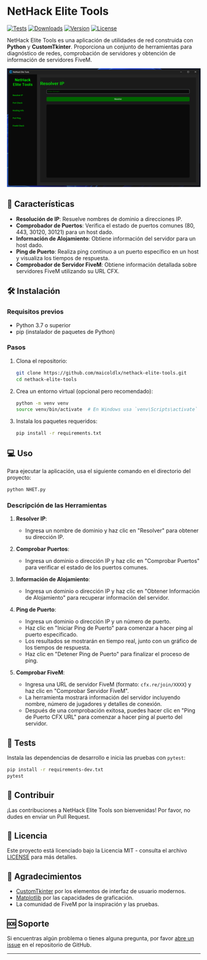 # NetHack Elite Tools

[![Tests](https://img.shields.io/badge/tests-passing-brightgreen)](https://github.com/maicoldlx/nethack-elite-tools/actions)
[![Downloads](https://img.shields.io/badge/downloads-203M-blue)](https://github.com/maicoldlx/nethack-elite-tools/releases)
[![Version](https://img.shields.io/badge/version-v9.20.0-blue)](https://github.com/maicoldlx/nethack-elite-tools/releases/latest)
[![License](https://img.shields.io/badge/license-MIT-green)](LICENSE)

NetHack Elite Tools es una aplicación de utilidades de red construida con **Python** y **CustomTkinter**. Proporciona un conjunto de herramientas para diagnóstico de redes, comprobación de servidores y obtención de información de servidores FiveM.

![Captura de pantalla de NetHack Elite Tools](screen.png)

## 🚀 Características

- **Resolución de IP**: Resuelve nombres de dominio a direcciones IP.
- **Comprobador de Puertos**: Verifica el estado de puertos comunes (80, 443, 30120, 30121) para un host dado.
- **Información de Alojamiento**: Obtiene información del servidor para un host dado.
- **Ping de Puerto**: Realiza ping continuo a un puerto específico en un host y visualiza los tiempos de respuesta.
- **Comprobador de Servidor FiveM**: Obtiene información detallada sobre servidores FiveM utilizando su URL CFX.

## 🛠️ Instalación

### Requisitos previos

- Python 3.7 o superior
- pip (instalador de paquetes de Python)

### Pasos

1. Clona el repositorio:
   ```bash
   git clone https://github.com/maicoldlx/nethack-elite-tools.git
   cd nethack-elite-tools
   ```

2. Crea un entorno virtual (opcional pero recomendado):
   ```bash
   python -m venv venv
   source venv/bin/activate  # En Windows usa `venv\Scripts\activate`
   ```

3. Instala los paquetes requeridos:
   ```bash
   pip install -r requirements.txt
   ```

## 💻 Uso

Para ejecutar la aplicación, usa el siguiente comando en el directorio del proyecto:

```bash
python NHET.py
```

### Descripción de las Herramientas

1. **Resolver IP**: 
   - Ingresa un nombre de dominio y haz clic en "Resolver" para obtener su dirección IP.

2. **Comprobar Puertos**:
   - Ingresa un dominio o dirección IP y haz clic en "Comprobar Puertos" para verificar el estado de los puertos comunes.

3. **Información de Alojamiento**:
   - Ingresa un dominio o dirección IP y haz clic en "Obtener Información de Alojamiento" para recuperar información del servidor.

4. **Ping de Puerto**:
   - Ingresa un dominio o dirección IP y un número de puerto.
   - Haz clic en "Iniciar Ping de Puerto" para comenzar a hacer ping al puerto especificado.
   - Los resultados se mostrarán en tiempo real, junto con un gráfico de los tiempos de respuesta.
   - Haz clic en "Detener Ping de Puerto" para finalizar el proceso de ping.

5. **Comprobar FiveM**:
   - Ingresa una URL de servidor FiveM (formato: `cfx.re/join/XXXX`) y haz clic en "Comprobar Servidor FiveM".
   - La herramienta mostrará información del servidor incluyendo nombre, número de jugadores y detalles de conexión.
   - Después de una comprobación exitosa, puedes hacer clic en "Ping de Puerto CFX URL" para comenzar a hacer ping al puerto del servidor.

## 🧪 Tests

Instala las dependencias de desarrollo e inicia las pruebas con `pytest`:

```bash
pip install -r requirements-dev.txt
pytest
```

## 🤝 Contribuir

¡Las contribuciones a NetHack Elite Tools son bienvenidas! Por favor, no dudes en enviar un Pull Request.

## 📄 Licencia

Este proyecto está licenciado bajo la Licencia MIT - consulta el archivo [LICENSE]([LICENSE](https://github.com/maicoldlx/nethack-elite-tools/blob/main/License)) para más detalles.

## 🙏 Agradecimientos

- [CustomTkinter](https://github.com/TomSchimansky/CustomTkinter) por los elementos de interfaz de usuario modernos.
- [Matplotlib](https://matplotlib.org/) por las capacidades de graficación.
- La comunidad de FiveM por la inspiración y las pruebas.

## 🆘 Soporte

Si encuentras algún problema o tienes alguna pregunta, por favor [abre un issue](https://github.com/maicoldlx/nethack-elite-tools/issues) en el repositorio de GitHub.

---
